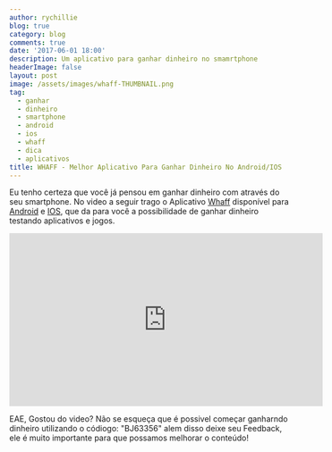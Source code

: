 ```yaml
---
author: rychillie
blog: true
category: blog
comments: true
date: '2017-06-01 18:00'
description: Um aplicativo para ganhar dinheiro no smamrtphone
headerImage: false
layout: post
image: /assets/images/whaff-THUMBNAIL.png
tag:
  - ganhar
  - dinheiro
  - smartphone
  - android
  - ios
  - whaff
  - dica
  - aplicativos
title: WHAFF - Melhor Aplicativo Para Ganhar Dinheiro No Android/IOS
---
```


<p>Eu tenho certeza que você já pensou em ganhar dinheiro com através do seu smartphone. No video a seguir trago o Aplicativo <a href="http://whaff.com/">Whaff</a> disponível para <a href="https://goo.gl/8uoGC2">Android</a> e <a href="https://goo.gl/fUxKrp">IOS</a>, que da para você a possibilidade de ganhar dinheiro testando aplicativos e jogos.</p>

<iframe width="560" height="310" src="https://www.youtube.com/embed/yvLBT3jzO9I" frameborder="0" allowfullscreen></iframe>

<p>EAE, Gostou do video? Não se esqueça que é possivel começar ganharndo dinheiro utilizando o códiogo: "BJ63356" alem disso deixe seu Feedback, ele é muito importante para que possamos melhorar o conteúdo!</p>
